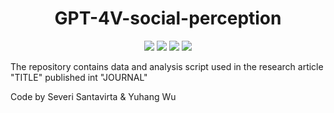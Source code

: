 
<h1 align="center">
GPT-4V-social-perception
</h1>

<div align="center">

[![](https://img.shields.io/github/stars/santavis/GPT-4V-social-perception)](https://github.com/santavis/GPT-4V-social-perception)
[![](https://img.shields.io/github/forks/santavis/GPT-4V-social-perception)](https://github.com/santavis/GPT-4V-social-perception)
[![](https://img.shields.io/github/issues/santavis/GPT-4V-social-perception)](https://github.com/santavis/GPT-4V-social-perception)
[![](https://img.shields.io/github/license/santavis/GPT-4V-social-perception)](https://github.com/santavis/GPT-4V-social-perception/blob/main/LICENSE) 
</div>


The repository contains data and analysis script used in the research article "TITLE" published int "JOURNAL"

Code by Severi Santavirta & Yuhang Wu
